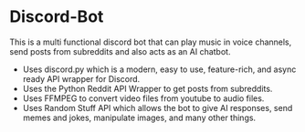 # Discord-Bot
This is a multi functional discord bot that can play music in voice channels, send posts from subreddits and also acts as an AI chatbot.

- Uses discord.py which is a modern, easy to use, feature-rich, and async ready API wrapper for Discord.
- Uses the Python Reddit API Wrapper to get posts from subreddits.
- Uses FFMPEG to convert video files from youtube to audio files.
- Uses Random Stuff API which allows the bot to give AI responses, send memes and jokes, manipulate images, and many other things.



